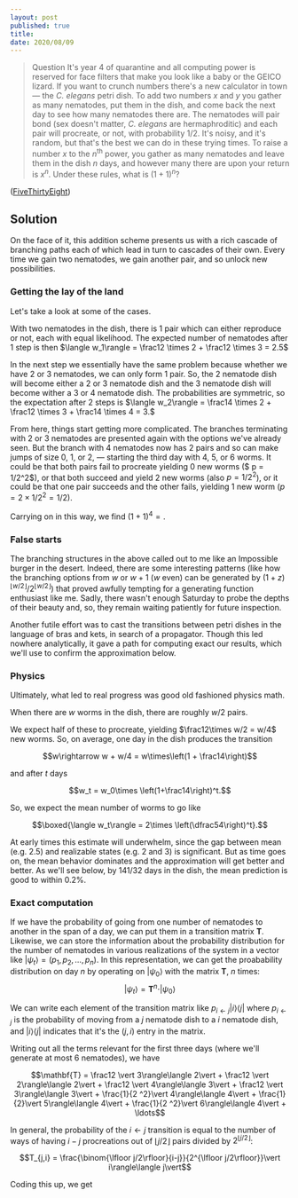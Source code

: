 ```yaml
---
layout: post
published: true
title: 
date: 2020/08/09
---
```


>Question It's year 4 of quarantine and all computing power is reserved for face filters that make you look like a baby or the GEICO lizard. If you want to crunch numbers there's a new calculator in town — the _C. elegans_ petri dish. To add two numbers $x$ and $y$ you gather as many nematodes, put them in the dish, and come back the next day to see how many nematodes there are. The nematodes will pair bond (sex doesn't matter, _C. elegans_ are hermaphroditic) and each pair will procreate, or not, with probability $1/2.$ It's noisy, and it's random, but that's the best we can do in these trying times. To raise a number $x$ to the $n^\text{th}$ power, you gather as many nematodes and leave them in the dish $n$ days, and however many there are upon your return is $x^n.$ Under these rules, what is $(1+1)^n$?

<!--more-->

([FiveThirtyEight](URL))

## Solution

On the face of it, this addition scheme presents us with a rich cascade of branching paths each of which lead in turn to cascades of their own. Every time we gain two nematodes, we gain another pair, and so unlock new possibilities. 

### Getting the lay of the land

Let's take a look at some of the cases.

With two nematodes in the dish, there is $1$ pair which can either reproduce or not, each with equal likelihood. The expected number of nematodes after $1$ step is then $\langle w_1\rangle = \frac12 \times 2 + \frac12 \times 3 = 2.5$ 

In the next step we essentially have the same problem because whether we have $2$ or $3$ nematodes, we can only form $1$ pair. So, the $2$ nematode dish will become either a $2$ or $3$ nematode dish and the $3$ nematode dish will become wither a $3$ or $4$ nematode dish. The probabilities are symmetric, so the expectation after $2$ steps is $\langle w_2\rangle = \frac14 \times 2 + \frac12 \times 3 + \frac14 \times 4 = 3.$

From here, things start getting more complicated. The branches terminating with $2$ or $3$ nematodes are presented again with the options we've already seen. But the branch with $4$ nematodes now has $2$ pairs and so can make jumps of size $0,$ $1,$ or $2,$ — starting the third day with $4,$ $5,$ or $6$ worms. It could be that both pairs fail to procreate yielding $0$ new worms ($ p = 1/2^2$), or that both succeed and yield $2$ new worms (also $p = 1/2^2$), or it could be that one pair succeeds and the other fails, yielding $1$ new worm ($p=2\times 1/2^2 = 1/2$).

Carrying on in this way, we find $\left(1+1\right)^4 = .$

### False starts

The branching structures in the above called out to me like an Impossible burger in the desert. Indeed, there are some interesting patterns (like how the branching options from $w$ or $w+1$ ($w$ even) can be generated by $(1+z)^{\lfloor w/2\rfloor}/2^{\lfloor w/2 \rfloor}$) that proved awfully tempting for a generating function enthusiast like me. Sadly, there wasn't enough Saturday to probe the depths of their beauty and, so, they remain waiting patiently for future inspection.

Another futile effort was to cast the transitions between petri dishes in the language of bras and kets, in search of a propagator. Though this led nowhere analytically, it gave a path for computing exact our results, which we'll use to confirm the approximation below.

### Physics 

Ultimately, what led to real progress was good old fashioned physics math.

When there are $w$ worms in the dish, there are roughly $w/2$ pairs. 

We expect half of these to procreate, yielding $\frac12\times w/2 = w/4$ new worms. So, on average, one day in the dish produces the transition

$$w\rightarrow w + w/4 = w\times\left(1 + \frac14\right)$$

and after $t$ days

$$w_t = w_0\times \left(1+\frac14\right)^t.$$

So, we expect the mean number of worms to go like

$$\boxed{\langle w_t\rangle = 2\times \left(\dfrac54\right)^t}.$$ 

At early times this estimate will underwhelm, since the gap between mean (e.g. $2.5$) and realizable states (e.g. $2$ and $3$) is significant. But as time goes on, the mean behavior dominates and the approximation will get better and better. As we'll see below, by $141/32$ days in the dish, the mean prediction is good to within $0.2\%.$

### Exact computation

If we have the probability of going from one number of nematodes to another in the span of a day, we can put them in a transition matrix $\mathbf{T}.$ Likewise, we can store the information about the probability distribution for the number of nematodes in various realizations of the system in a vector like $\vert \psi_t\rangle  = \left(p_1, p_2, \ldots, p_n\right).$ In this representation, we can get the proabability distribution on day $n$ by operating on $\vert\psi_0\rangle$ with the matrix $\mathbf{T}$, $n$ times:
$$\vert\psi_t\rangle = \mathbf{T}^n \cdot \vert\psi_0\rangle$$

We can write each element of the transition matrix like $p_{i\leftarrow j} \vert i\rangle\langle j\vert$ where $p_{i\leftarrow j}$ is the probability of moving from  a $j$ nematode dish to a $i$ nematode dish, and $\vert i\rangle\langle j\vert$ indicates that it's the $\left(j,i\right)$ entry in the matrix. 

Writing out all the terms relevant for the first three days (where we'll generate at most $6$ nematodes), we have

$$\mathbf{T} = \frac12 \vert 3\rangle\langle 2\vert + \frac12 \vert 2\rangle\langle 2\vert + \frac12 \vert 4\rangle\langle 3\vert + \frac12 \vert 3\rangle\langle 3\vert + \frac{1}{2 ^2}\vert 4\rangle\langle 4\vert + \frac{1}{2}\vert 5\rangle\langle 4\vert + \frac{1}{2 ^2}\vert 6\rangle\langle 4\vert + \ldots$$

In general, the probability of the $i\leftarrow j$ transition is equal to the number of ways of having $i-j$ procreations out of $\lfloor j/2\rfloor$ pairs divided by $2^{\lfloor j/2\rfloor}$:

$$T_{j,i} = \frac{\binom{\lfloor j/2\rfloor}{i-j}}{2^{\lfloor j/2\rfloor}}\vert i\rangle\langle j\vert$$

Coding this up, we get 



<br>
